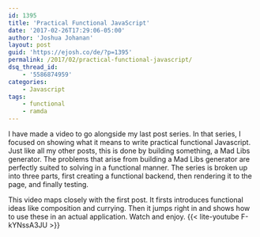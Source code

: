 ```yaml
---
id: 1395
title: 'Practical Functional JavaScript'
date: '2017-02-26T17:29:06-05:00'
author: 'Joshua Johanan'
layout: post
guid: 'https://ejosh.co/de/?p=1395'
permalink: /2017/02/practical-functional-javascript/
dsq_thread_id:
    - '5586874959'
categories:
    - Javascript
tags:
    - functional
    - ramda
---
```


I have made a video to go alongside my last post series. In that series, I focused on showing what it means to write practical functional Javascript. Just like all my other posts, this is done by building something, a Mad Libs generator. The problems that arise from building a Mad Libs generator are perfectly suited to solving in a functional manner. The series is broken up into three parts, first creating a functional backend, then rendering it to the page, and finally testing.

This video maps closely with the first post. It firsts introduces functional ideas like composition and currying. Then it jumps right in and shows how to use these in an actual application. Watch and enjoy.
{{< lite-youtube F-kYNssA3JU >}}